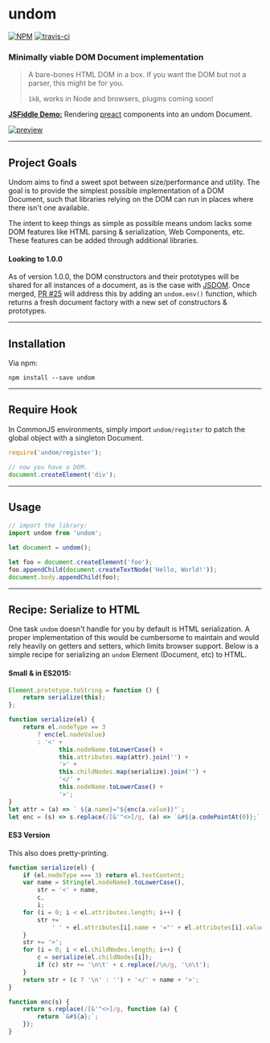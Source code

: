 # undom

[![NPM](https://img.shields.io/npm/v/undom.svg?style=flat)](https://www.npmjs.org/package/undom)
[![travis-ci](https://travis-ci.org/developit/undom.svg?branch=master)](https://travis-ci.org/developit/undom)

### **Minimally viable DOM Document implementation**

> A bare-bones HTML DOM in a box. If you want the DOM but not a parser, this might be for you.
>
> `1kB`, works in Node and browsers, plugins coming soon!

[**JSFiddle Demo:**](https://jsfiddle.net/developit/4qv3v6r3/) Rendering [preact](https://github.com/developit/preact/) components into an undom Document.

[![preview](https://i.gyazo.com/7fcca9dd3e562b076293ef2cf3979d23.gif)](https://jsfiddle.net/developit/4qv3v6r3/)

---

## Project Goals

Undom aims to find a sweet spot between size/performance and utility. The goal is to provide the simplest possible implementation of a DOM Document, such that libraries relying on the DOM can run in places where there isn't one available.

The intent to keep things as simple as possible means undom lacks some DOM features like HTML parsing & serialization, Web Components, etc. These features can be added through additional libraries.

#### Looking to 1.0.0

As of version 1.0.0, the DOM constructors and their prototypes will be shared for all instances of a document, as is the case with [JSDOM](https://github.com/jsdom/jsdom#shared-constructors-and-prototypes). Once merged, [PR #25](https://github.com/developit/undom/pull/25) will address this by adding an `undom.env()` function, which returns a fresh document factory with a new set of constructors & prototypes.

---

## Installation

Via npm:

`npm install --save undom`

---

## Require Hook

In CommonJS environments, simply import `undom/register` to patch the global object with a singleton Document.

```js
require('undom/register');

// now you have a DOM.
document.createElement('div');
```

---

## Usage

```js
// import the library:
import undom from 'undom';

let document = undom();

let foo = document.createElement('foo');
foo.appendChild(document.createTextNode('Hello, World!'));
document.body.appendChild(foo);
```

---

## Recipe: Serialize to HTML

One task `undom` doesn't handle for you by default is HTML serialization. A proper implementation of this would be cumbersome to maintain and would rely heavily on getters and setters, which limits browser support. Below is a simple recipe for serializing an `undom` Element (Document, etc) to HTML.

#### Small & in ES2015:

```js
Element.prototype.toString = function () {
    return serialize(this);
};

function serialize(el) {
    return el.nodeType == 3
        ? enc(el.nodeValue)
        : '<' +
              this.nodeName.toLowerCase() +
              this.attributes.map(attr).join('') +
              '>' +
              this.childNodes.map(serialize).join('') +
              '</' +
              this.nodeName.toLowerCase() +
              '>';
}
let attr = (a) => ` ${a.name}="${enc(a.value)}"`;
let enc = (s) => s.replace(/[&'"<>]/g, (a) => `&#${a.codePointAt(0)};`);
```

#### ES3 Version

This also does pretty-printing.

```js
function serialize(el) {
    if (el.nodeType === 3) return el.textContent;
    var name = String(el.nodeName).toLowerCase(),
        str = '<' + name,
        c,
        i;
    for (i = 0; i < el.attributes.length; i++) {
        str +=
            ' ' + el.attributes[i].name + '="' + el.attributes[i].value + '"';
    }
    str += '>';
    for (i = 0; i < el.childNodes.length; i++) {
        c = serialize(el.childNodes[i]);
        if (c) str += '\n\t' + c.replace(/\n/g, '\n\t');
    }
    return str + (c ? '\n' : '') + '</' + name + '>';
}

function enc(s) {
    return s.replace(/[&'"<>]/g, function (a) {
        return `&#${a};`;
    });
}
```

